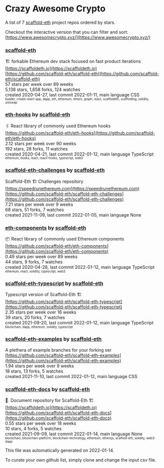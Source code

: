 # Crazy Awesome Crypto
A list of 7 [scaffold-eth](https://github.com/scaffold-eth) project repos ordered by stars.  

Checkout the interactive version that you can filter and sort: 
[https://www.awesomecrypto.xyz/](https://www.awesomecrypto.xyz/)  


### [scaffold-eth](https://github.com/scaffold-eth/scaffold-eth)  
🏗 forkable Ethereum dev stack focused on fast product iterations   
[https://scaffoldeth.io](https://scaffoldeth.io)  
[https://github.com/scaffold-eth/scaffold-eth](https://github.com/scaffold-eth/scaffold-eth)  
57 stars per week over 89 weeks  
5,138 stars, 1,658 forks, 124 watches  
created 2020-04-27, last commit 2022-01-11, main language CSS  
<sub><sup>buidler, create-react-app, dapp, eth, ethereum, ethers, graph, react, scaffoldeth, scaffolding, solidity, uniswap</sup></sub>


### [eth-hooks](https://github.com/scaffold-eth/eth-hooks) by [scaffold-eth](https://github.com/scaffold-eth)  
🖇 React library of commonly used Ethereum hooks  
[https://github.com/scaffold-eth/eth-hooks](https://github.com/scaffold-eth/eth-hooks)  
2.12 stars per week over 90 weeks  
192 stars, 28 forks, 11 watches  
created 2020-04-21, last commit 2022-01-12, main language TypeScript  
<sub><sup>ethereum, hooks, react, react-hooks, typescript, web3</sup></sub>


### [scaffold-eth-challenges](https://github.com/scaffold-eth/scaffold-eth-challenges) by [scaffold-eth](https://github.com/scaffold-eth)  
Scaffold-Eth 🏗 Challenges repository  
[https://speedrunethereum.com](https://speedrunethereum.com)  
[https://github.com/scaffold-eth/scaffold-eth-challenges](https://github.com/scaffold-eth/scaffold-eth-challenges)  
7.21 stars per week over 9 weeks  
68 stars, 51 forks, 7 watches  
created 2021-11-09, last commit 2022-01-05, main language None  


### [eth-components](https://github.com/scaffold-eth/eth-components) by [scaffold-eth](https://github.com/scaffold-eth)  
📦   React library of commonly used Ethereum components  
[https://github.com/scaffold-eth/eth-components](https://github.com/scaffold-eth/eth-components)  
0.49 stars per week over 89 weeks  
44 stars, 9 forks, 7 watches  
created 2020-04-28, last commit 2022-01-12, main language TypeScript  
<sub><sup>ethereum, react, solidity, typescript, web3</sup></sub>


### [scaffold-eth-typescript](https://github.com/scaffold-eth/scaffold-eth-typescript) by [scaffold-eth](https://github.com/scaffold-eth)  
Typescript version of Scaffold-Eth 🏗  
[https://github.com/scaffold-eth/scaffold-eth-typescript](https://github.com/scaffold-eth/scaffold-eth-typescript)  
2.35 stars per week over 16 weeks  
39 stars, 20 forks, 7 watches  
created 2021-09-20, last commit 2022-01-12, main language TypeScript  
<sub><sup>blockchain, dapp, ethereum, solidity, typescript</sup></sub>


### [scaffold-eth-examples](https://github.com/scaffold-eth/scaffold-eth-examples) by [scaffold-eth](https://github.com/scaffold-eth)  
A plethera of example branches for your forking ser  
[https://github.com/scaffold-eth/scaffold-eth-examples](https://github.com/scaffold-eth/scaffold-eth-examples)  
1.94 stars per week over 9 weeks  
18 stars, 13 forks, 5 watches  
created 2021-11-10, last commit 2022-01-12, main language CSS  


### [scaffold-eth-docs](https://github.com/scaffold-eth/scaffold-eth-docs) by [scaffold-eth](https://github.com/scaffold-eth)  
📑. Document repository for Scaffold-Eth 🏗  
[https://scaffoldeth.io](https://scaffoldeth.io)  
[https://github.com/scaffold-eth/scaffold-eth-docs](https://github.com/scaffold-eth/scaffold-eth-docs)  
0.55 stars per week over 18 weeks  
10 stars, 4 forks, 5 watches  
created 2021-09-09, last commit 2022-01-14, main language None  
<sub><sup>blockchain, blockchain-platform, blockchain-technology, ethereum, ethersjs, scaffold-eth, solidity, web3-dapp</sup></sub>


This file was automatically generated on 2022-01-14.  

To curate your own github list, simply clone and change the input csv file.  